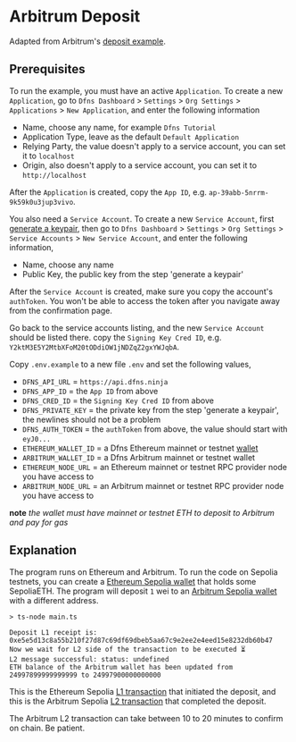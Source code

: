 # Arbitrum Deposit

Adapted from Arbitrum's [deposit example](https://github.com/OffchainLabs/arbitrum-tutorials/blob/master/packages/eth-deposit-to-different-address/scripts/exec.js).

## Prerequisites

To run the example, you must have an active `Application`. To create a new `Application`, go to `Dfns Dashboard` > `Settings` > `Org Settings` > `Applications` > `New Application`, and enter the following information

- Name, choose any name, for example `Dfns Tutorial`
- Application Type, leave as the default `Default Application`
- Relying Party, the value doesn't apply to a service account, you can set it to `localhost`
- Origin, also doesn't apply to a service account, you can set it to `http://localhost`

After the `Application` is created, copy the `App ID`, e.g. `ap-39abb-5nrrm-9k59k0u3jup3vivo`.

You also need a `Service Account`. To create a new `Service Account`, first [generate a keypair](https://docs.dfns.co/dfns-docs/advanced-topics/authentication/credentials/generate-a-key-pair), then go to `Dfns Dashboard` > `Settings` > `Org Settings` > `Service Accounts` > `New Service Account`, and enter the following information,

- Name, choose any name
- Public Key, the public key from the step 'generate a keypair'

After the `Service Account` is created, make sure you copy the account's `authToken`. You won't be able to access the token after you navigate away from the confirmation page.

Go back to the service accounts listing, and the new `Service Account` should be listed there. copy the `Signing Key Cred ID`, e.g. `Y2ktM3E5Y2MtbXFoM20tODdiOW1jNDZqZ2gxYWJqbA`.

Copy `.env.example` to a new file `.env` and set the following values,

- `DFNS_API_URL` = `https://api.dfns.ninja`
- `DFNS_APP_ID` = the `App ID` from above
- `DFNS_CRED_ID` = the `Signing Key Cred ID` from above
- `DFNS_PRIVATE_KEY` = the private key from the step 'generate a keypair', the newlines should not be a problem
- `DFNS_AUTH_TOKEN` = the `authToken` from above, the value should start with `eyJ0...`
- `ETHEREUM_WALLET_ID` = a Dfns Ethereum mainnet or testnet [wallet](https://docs.dfns.co/dfns-docs/api-docs/beta-wallets-api-and-nfts/create-wallet)
- `ARBITRUM_WALLET_ID` = a Dfns Arbitrum mainnet or testnet wallet
- `ETHEREUM_NODE_URL` = an Ethereum mainnet or testnet RPC provider node you have access to
- `ARBITRUM_NODE_URL` = an Arbitrum mainnet or testnet RPC provider node you have access to

**note** _the wallet must have mainnet or testnet ETH to deposit to Arbitrum and pay for gas_

## Explanation

The program runs on Ethereum and Arbitrum. To run the code on Sepolia testnets, you can create a [Ethereum Sepolia wallet](https://sepolia.etherscan.io/address/0xd964d741998edc275f3800eed113378a391951d9) that holds some SepoliaETH. The program will deposit `1` wei to an [Arbitrum Sepolia wallet](https://sepolia.arbiscan.io/address/0x8898b9c9c6323733643c14e10ab66cdb120f4491) with a different address.

```shell
> ts-node main.ts

Deposit L1 receipt is: 0xe5e5d13c8a55b210f27d87c69df69dbeb5aa67c9e2ee2e4eed15e8232db60b47
Now we wait for L2 side of the transaction to be executed ⏳
L2 message successful: status: undefined
ETH balance of the Arbitrum wallet has been updated from 24997899999999999 to 24997900000000000
```

This is the Ethereum Sepolia [L1 transaction](https://sepolia.etherscan.io/tx/0xe5e5d13c8a55b210f27d87c69df69dbeb5aa67c9e2ee2e4eed15e8232db60b47) that initiated the deposit, and this is the Arbitrum Sepolia [L2 transaction](https://sepolia.arbiscan.io/tx/0x5b76a208b07d8d131a9618f4780280b32188c3e0f567fb5d4176e46794ffb1d0) that completed the deposit.

The Arbitrum L2 transaction can take between 10 to 20 minutes to confirm on chain. Be patient.
